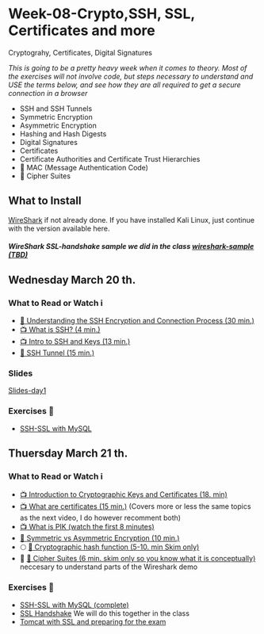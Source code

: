 # Week-08-Crypto,SSH, SSL, Certificates and more
Cryptograhy, Certificates, Digital Signatures

_This is going to be a pretty heavy week when it comes to theory. Most of the exercises will not involve code, but steps necessary to understand and USE the terms below, and see how they are all required to get a secure connection in a browser_
- SSH and SSH Tunnels
- Symmetric Encryption
- Asymmetric Encryption
- Hashing and Hash Digests
- Digital Signatures
- Certificates
- Certificate Authorities and Certificate Trust Hierarchies
- :red_circle: MAC (Message Authentication Code)
- :red_circle: Cipher Suites

## What to Install

[WireShark](https://www.wireshark.org/download.html) if not already done. If you have installed Kali Linux, just continue with the version available here.

##### WireShark SSL-handshake sample we did in the class  [wireshark-sample (TBD)](#)
      
## Wednesday March 20 th.

### What to Read or Watch :information_source:

- [:book: Understanding the SSH Encryption and Connection Process (30 min.)](https://www.digitalocean.com/community/tutorials/understanding-the-ssh-encryption-and-connection-process)
- [:tv: What is SSH? (4 min.)](https://www.youtube.com/watch?v=tCHldm7QTJo)
- [:tv: Intro to SSH and Keys (13 min.)](https://www.youtube.com/watch?v=mF6J-VQHPxA&t=293s)
- [:book: SSH Tunnel (15 min.)](https://www.ssh.com/ssh/tunneling/)
<!--
- [Man in the middle attack](https://en.wikipedia.org/wiki/Man-in-the-middle_attack) Read the first part (Example) of the article and skim the rest
-->
### Slides
[Slides-day1](https://docs.google.com/presentation/d/1POsfOCOQN1bA36P-mlauX4UirJaQHJqTdCH7Cja5WLM/edit?usp=sharing)
### Exercises :memo:

- [SSH-SSL with MySQL](https://docs.google.com/document/d/1G3GaXH3ZfoX29bQRmUJLxPaTbc8Zta7XgbjFoLVik1c/edit?usp=sharing)

## Thuersday March 21 th.

### What to Read or Watch :information_source:
- [:tv: Introduction to Cryptographic Keys and Certificates (18. min)](https://www.youtube.com/watch?v=q9vu6_2r0o4)
- [:tv: What are certificates (15 min.)](https://www.youtube.com/watch?v=LRMBZhdFjDI&t=264s) (Covers more or less the same topics as the next video, I do however recomment both)
- [:tv: What is PIK (watch the first 8 minutes)](https://www.youtube.com/watch?v=5OqgYSXWYQM&t=170s) 
- [:book: Symmetric vs Asymmetric Encryption (10 min.)](https://www.jscape.com/blog/bid/84422/Symmetric-vs-Asymmetric-Encryption)
- :full_moon: [:book: Cryptographic hash function (5-10. min Skim only)](https://en.wikipedia.org/wiki/Cryptographic_hash_function)
- :red_circle: [:book: Cipher Suites (6 min. skim only so you know what it is conceptually)](https://www.jscape.com/blog/cipher-suites) neccesary to understand parts of the Wireshark demo

### Exercises :memo:
- [SSH-SSL with MySQL (complete)](https://docs.google.com/document/d/1G3GaXH3ZfoX29bQRmUJLxPaTbc8Zta7XgbjFoLVik1c/edit?usp=sharing)
- [SSL Handshake](https://docs.google.com/document/d/13oD_h5fO9i1rIeQaiMxzG54w3q5dc0neL8nPGX2HEdw/edit?usp=sharing) We will do this together in the class
- [Tomcat with SSL and preparing for the exam](https://docs.google.com/document/d/1pY6gbHgAzzMZshgwIhejSZ9ROtQy8dHacci0mdJvdcI/edit?usp=sharing) 


